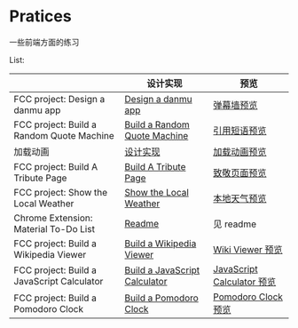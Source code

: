 # Pratices
一些前端方面的练习

List:

 

|                                            | 设计实现                                                     | 预览                                                         |
| ------------------------------------------ | ------------------------------------------------------------ | ------------------------------------------------------------ |
| FCC project:  Design a danmu app           | [Design a danmu app](https://freecodecamp.cn/challenges/design-a-danmu-app) | [弹幕墙预览](https://kiling.github.io/Pratices/FCC_danmu/FCC_danmu.html) |
| FCC project:  Build a Random Quote Machine | [Build a Random Quote Machine](https://freecodecamp.cn/challenges/build-a-random-quote-machine) | [引用短语预览](https://kiling.github.io/Pratices/FCC_saying/FCC_saying.html) |
| 加载动画                                   | [设计实现](https://segmentfault.com/a/1190000010624216)      | [加载动画预览](https://kiling.github.io/Pratices/loading_practice/loading_animation_practice.html) |
| FCC project: Build A Tribute Page          | [Build A Tribute Page](https://freecodecamp.cn/challenges/build-a-tribute-page) | [致敬页面预览](https://kiling.github.io/Pratices/FCC_Build_a_Tribute-Page/Build_A_Tribute_Page.html) |
| FCC project: Show the Local Weather        | [Show the Local Weather](https://freecodecamp.cn/challenges/show-the-local-weather) | [本地天气预览](https://kiling.github.io/Pratices/FCC_weather/FCC_weather.html) |
| Chrome Extension: Material To-Do List      | [Readme](https://github.com/kiling/Pratices/tree/gh-pages/Material_Todolist_Extension) | 见 readme                                                    |
| FCC project: Build a Wikipedia Viewer      | [Build a Wikipedia Viewer](https://freecodecamp.cn/challenges/build-a-wikipedia-viewer) | [Wiki Viewer 预览](https://kiling.github.io/Pratices/FCC_wikisearch/FCC_wikisearch.html) |
| FCC project: Build a JavaScript Calculator | [Build a JavaScript Calculator](https://freecodecamp.cn/challenges/build-a-javascript-calculator) | [JavaScript Calculator 预览](https://kiling.github.io/Pratices/FCC_Calculator/FCC_Calculator.html) |
| FCC project: Build a Pomodoro Clock        | [Build a Pomodoro Clock](https://freecodecamp.cn/challenges/build-a-pomodoro-clock) | [Pomodoro Clock预览](https://kiling.github.io/Pratices/FCC_Pomodoro_Timer/FCC_Pomodoro_Timer.html) |

